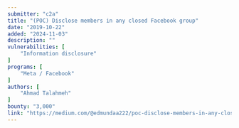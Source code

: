 ```yaml
---
submitter: "c2a"
title: "(POC) Disclose members in any closed Facebook group"
date: "2019-10-22"
added: "2024-11-03"
description: ""
vulnerabilities: [
    "Information disclosure"
]
programs: [
    "Meta / Facebook"
]
authors: [
    "Ahmad Talahmeh"
]
bounty: "3,000"
link: "https://medium.com/@edmundaa222/poc-disclose-members-in-any-closed-facebook-group-259783fa4bf"
---
```




